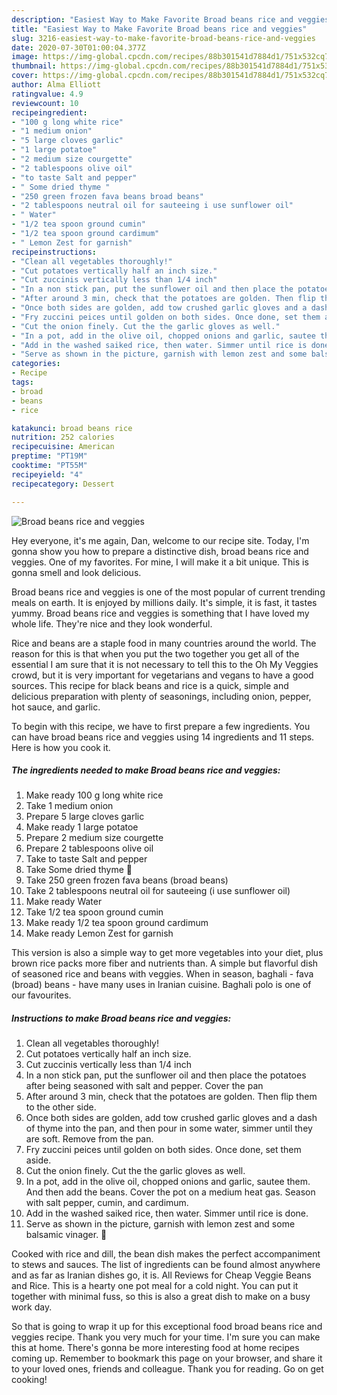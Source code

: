 ```yaml
---
description: "Easiest Way to Make Favorite Broad beans rice and veggies"
title: "Easiest Way to Make Favorite Broad beans rice and veggies"
slug: 3216-easiest-way-to-make-favorite-broad-beans-rice-and-veggies
date: 2020-07-30T01:00:04.377Z
image: https://img-global.cpcdn.com/recipes/88b301541d7884d1/751x532cq70/broad-beans-rice-and-veggies-recipe-main-photo.jpg
thumbnail: https://img-global.cpcdn.com/recipes/88b301541d7884d1/751x532cq70/broad-beans-rice-and-veggies-recipe-main-photo.jpg
cover: https://img-global.cpcdn.com/recipes/88b301541d7884d1/751x532cq70/broad-beans-rice-and-veggies-recipe-main-photo.jpg
author: Alma Elliott
ratingvalue: 4.9
reviewcount: 10
recipeingredient:
- "100 g long white rice"
- "1 medium onion"
- "5 large cloves garlic"
- "1 large potatoe"
- "2 medium size courgette"
- "2 tablespoons olive oil"
- "to taste Salt and pepper"
- " Some dried thyme "
- "250 green frozen fava beans broad beans"
- "2 tablespoons neutral oil for sauteeing i use sunflower oil"
- " Water"
- "1/2 tea spoon ground cumin"
- "1/2 tea spoon ground cardimum"
- " Lemon Zest for garnish"
recipeinstructions:
- "Clean all vegetables thoroughly!"
- "Cut potatoes vertically half an inch size."
- "Cut zuccinis vertically less than 1/4 inch"
- "In a non stick pan, put the sunflower oil and then place the potatoes after being seasoned with salt and pepper. Cover the pan"
- "After around 3 min, check that the potatoes are golden. Then flip them to the other side."
- "Once both sides are golden, add tow crushed garlic gloves and a dash of thyme into the pan, and then pour in some water, simmer until they are soft. Remove from the pan."
- "Fry zuccini peices until golden on both sides. Once done, set them aside."
- "Cut the onion finely. Cut the the garlic gloves as well."
- "In a pot, add in the olive oil, chopped onions and garlic, sautee them. And then add the beans. Cover the pot on a medium heat gas. Season with salt pepper, cumin, and cardimum."
- "Add in the washed saiked rice, then water. Simmer until rice is done."
- "Serve as shown in the picture, garnish with lemon zest and some balsamic vinager. 🙂"
categories:
- Recipe
tags:
- broad
- beans
- rice

katakunci: broad beans rice 
nutrition: 252 calories
recipecuisine: American
preptime: "PT19M"
cooktime: "PT55M"
recipeyield: "4"
recipecategory: Dessert

---
```



![Broad beans rice and veggies](https://img-global.cpcdn.com/recipes/88b301541d7884d1/751x532cq70/broad-beans-rice-and-veggies-recipe-main-photo.jpg)

Hey everyone, it's me again, Dan, welcome to our recipe site. Today, I'm gonna show you how to prepare a distinctive dish, broad beans rice and veggies. One of my favorites. For mine, I will make it a bit unique. This is gonna smell and look delicious.

Broad beans rice and veggies is one of the most popular of current trending meals on earth. It is enjoyed by millions daily. It's simple, it is fast, it tastes yummy. Broad beans rice and veggies is something that I have loved my whole life. They're nice and they look wonderful.

Rice and beans are a staple food in many countries around the world. The reason for this is that when you put the two together you get all of the essential I am sure that it is not necessary to tell this to the Oh My Veggies crowd, but it is very important for vegetarians and vegans to have a good sources. This recipe for black beans and rice is a quick, simple and delicious preparation with plenty of seasonings, including onion, pepper, hot sauce, and garlic.


To begin with this recipe, we have to first prepare a few ingredients. You can have broad beans rice and veggies using 14 ingredients and 11 steps. Here is how you cook it.

<!--inarticleads1-->

##### The ingredients needed to make Broad beans rice and veggies:

1. Make ready 100 g long white rice
1. Take 1 medium onion
1. Prepare 5 large cloves garlic
1. Make ready 1 large potatoe
1. Prepare 2 medium size courgette
1. Prepare 2 tablespoons olive oil
1. Take to taste Salt and pepper
1. Take  Some dried thyme 🙂
1. Take 250 green frozen fava beans (broad beans)
1. Take 2 tablespoons neutral oil for sauteeing (i use sunflower oil)
1. Make ready  Water
1. Take 1/2 tea spoon ground cumin
1. Make ready 1/2 tea spoon ground cardimum
1. Make ready  Lemon Zest for garnish


This version is also a simple way to get more vegetables into your diet, plus brown rice packs more fiber and nutrients than. A simple but flavorful dish of seasoned rice and beans with veggies. When in season, baghali - fava (broad) beans - have many uses in Iranian cuisine. Baghali polo is one of our favourites. 

<!--inarticleads2-->

##### Instructions to make Broad beans rice and veggies:

1. Clean all vegetables thoroughly!
1. Cut potatoes vertically half an inch size.
1. Cut zuccinis vertically less than 1/4 inch
1. In a non stick pan, put the sunflower oil and then place the potatoes after being seasoned with salt and pepper. Cover the pan
1. After around 3 min, check that the potatoes are golden. Then flip them to the other side.
1. Once both sides are golden, add tow crushed garlic gloves and a dash of thyme into the pan, and then pour in some water, simmer until they are soft. Remove from the pan.
1. Fry zuccini peices until golden on both sides. Once done, set them aside.
1. Cut the onion finely. Cut the the garlic gloves as well.
1. In a pot, add in the olive oil, chopped onions and garlic, sautee them. And then add the beans. Cover the pot on a medium heat gas. Season with salt pepper, cumin, and cardimum.
1. Add in the washed saiked rice, then water. Simmer until rice is done.
1. Serve as shown in the picture, garnish with lemon zest and some balsamic vinager. 🙂


Cooked with rice and dill, the bean dish makes the perfect accompaniment to stews and sauces. The list of ingredients can be found almost anywhere and as far as Iranian dishes go, it is. All Reviews for Cheap Veggie Beans and Rice. This is a hearty one pot meal for a cold night. You can put it together with minimal fuss, so this is also a great dish to make on a busy work day. 

So that is going to wrap it up for this exceptional food broad beans rice and veggies recipe. Thank you very much for your time. I'm sure you can make this at home. There's gonna be more interesting food at home recipes coming up. Remember to bookmark this page on your browser, and share it to your loved ones, friends and colleague. Thank you for reading. Go on get cooking!
